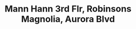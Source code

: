 ---
addr: ' 3rd Flr, Robinsons Magnolia, Aurora Blvd'
city: Quezon City
country: Philippines
description: "3rd Flr, Robinsons Magnolia, Aurora Blvd (at Do\xF1a Hemady) 1111 Quezon
  City Quezon City"
id: 50c9b8f9e4b06ae0f5e4c93e
lat: 14.614963763960622
lng: 121.03723308794098
title: Mann Hann 3rd Flr, Robinsons Magnolia, Aurora Blvd
venue: Mann Hann
---